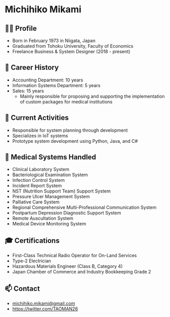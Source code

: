 # Michihiko Mikami

## 👨‍💼 Profile

- Born in February 1973 in Niigata, Japan
- Graduated from Tohoku University, Faculty of Economics
- Freelance Business & System Designer (2018 - present)

## 🚀 Career History

- Accounting Department: 10 years
- Information Systems Department: 5 years
- Sales: 15 years
  - Mainly responsible for proposing and supporting the implementation of custom packages for medical institutions

## 💼 Current Activities

- Responsible for system planning through development
- Specializes in IoT systems
- Prototype system development using Python, Java, and C#

## 🏥 Medical Systems Handled

- Clinical Laboratory System
- Bacteriological Examination System
- Infection Control System
- Incident Report System
- NST (Nutrition Support Team) Support System
- Pressure Ulcer Management System
- Palliative Care System
- Regional Comprehensive Multi-Professional Communication System
- Postpartum Depression Diagnostic Support System
- Remote Auscultation System
- Medical Device Monitoring System

## 🎓 Certifications

- First-Class Technical Radio Operator for On-Land Services
- Type-2 Electrician
- Hazardous Materials Engineer (Class B, Category 4)
- Japan Chamber of Commerce and Industry Bookkeeping Grade 2

## 📫 Contact

- michihiko.mikami@gmail.com
- https://twitter.com/TAOMAN26
